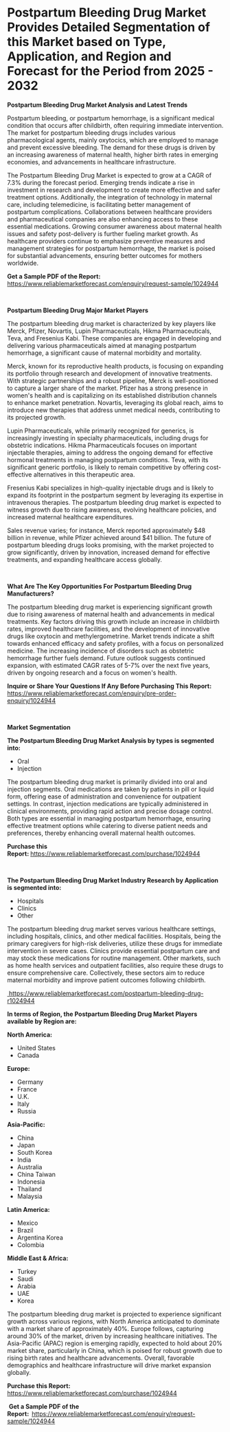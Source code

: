 <p><h1>Postpartum Bleeding Drug Market Provides Detailed Segmentation of this Market based on Type, Application, and Region and Forecast for the Period from 2025 - 2032</h1></p><p><strong>Postpartum Bleeding Drug Market Analysis and Latest Trends</strong></p>
<p><p>Postpartum bleeding, or postpartum hemorrhage, is a significant medical condition that occurs after childbirth, often requiring immediate intervention. The market for postpartum bleeding drugs includes various pharmacological agents, mainly oxytocics, which are employed to manage and prevent excessive bleeding. The demand for these drugs is driven by an increasing awareness of maternal health, higher birth rates in emerging economies, and advancements in healthcare infrastructure.</p><p>The Postpartum Bleeding Drug Market is expected to grow at a CAGR of 7.3% during the forecast period. Emerging trends indicate a rise in investment in research and development to create more effective and safer treatment options. Additionally, the integration of technology in maternal care, including telemedicine, is facilitating better management of postpartum complications. Collaborations between healthcare providers and pharmaceutical companies are also enhancing access to these essential medications. Growing consumer awareness about maternal health issues and safety post-delivery is further fueling market growth. As healthcare providers continue to emphasize preventive measures and management strategies for postpartum hemorrhage, the market is poised for substantial advancements, ensuring better outcomes for mothers worldwide.</p></p>
<p><strong>Get a Sample PDF of the Report:&nbsp;</strong> <a href="https://www.reliablemarketforecast.com/enquiry/request-sample/1024944?utm_campaign=3010&utm_medium=2&utm_source=Github&utm_content=ia&utm_term=18042025&utm_id=postpartum-bleeding-drug">https://www.reliablemarketforecast.com/enquiry/request-sample/1024944</a></p>
<p>&nbsp;</p>
<p><strong>Postpartum Bleeding Drug Major Market Players</strong></p>
<p><p>The postpartum bleeding drug market is characterized by key players like Merck, Pfizer, Novartis, Lupin Pharmaceuticals, Hikma Pharmaceuticals, Teva, and Fresenius Kabi. These companies are engaged in developing and delivering various pharmaceuticals aimed at managing postpartum hemorrhage, a significant cause of maternal morbidity and mortality.</p><p>Merck, known for its reproductive health products, is focusing on expanding its portfolio through research and development of innovative treatments. With strategic partnerships and a robust pipeline, Merck is well-positioned to capture a larger share of the market. Pfizer has a strong presence in women's health and is capitalizing on its established distribution channels to enhance market penetration. Novartis, leveraging its global reach, aims to introduce new therapies that address unmet medical needs, contributing to its projected growth.</p><p>Lupin Pharmaceuticals, while primarily recognized for generics, is increasingly investing in specialty pharmaceuticals, including drugs for obstetric indications. Hikma Pharmaceuticals focuses on important injectable therapies, aiming to address the ongoing demand for effective hormonal treatments in managing postpartum conditions. Teva, with its significant generic portfolio, is likely to remain competitive by offering cost-effective alternatives in this therapeutic area.</p><p>Fresenius Kabi specializes in high-quality injectable drugs and is likely to expand its footprint in the postpartum segment by leveraging its expertise in intravenous therapies. The postpartum bleeding drug market is expected to witness growth due to rising awareness, evolving healthcare policies, and increased maternal healthcare expenditures.</p><p>Sales revenue varies; for instance, Merck reported approximately $48 billion in revenue, while Pfizer achieved around $41 billion. The future of postpartum bleeding drugs looks promising, with the market projected to grow significantly, driven by innovation, increased demand for effective treatments, and expanding healthcare access globally.</p></p>
<p>&nbsp;</p>
<p><strong>What Are The Key Opportunities For Postpartum Bleeding Drug Manufacturers?</strong></p>
<p><p>The postpartum bleeding drug market is experiencing significant growth due to rising awareness of maternal health and advancements in medical treatments. Key factors driving this growth include an increase in childbirth rates, improved healthcare facilities, and the development of innovative drugs like oxytocin and methylergometrine. Market trends indicate a shift towards enhanced efficacy and safety profiles, with a focus on personalized medicine. The increasing incidence of disorders such as obstetric hemorrhage further fuels demand. Future outlook suggests continued expansion, with estimated CAGR rates of 5-7% over the next five years, driven by ongoing research and a focus on women's health.</p></p>
<p><strong>Inquire or Share Your Questions If Any Before Purchasing This Report:</strong> <a href="https://www.reliablemarketforecast.com/enquiry/pre-order-enquiry/1024944?utm_campaign=3010&utm_medium=2&utm_source=Github&utm_content=ia&utm_term=18042025&utm_id=postpartum-bleeding-drug">https://www.reliablemarketforecast.com/enquiry/pre-order-enquiry/1024944</a></p>
<p>&nbsp;</p>
<p><strong>Market Segmentation</strong></p>
<p><strong>The Postpartum Bleeding Drug Market Analysis by types is segmented into:</strong></p>
<p><ul><li>Oral</li><li>Injection</li></ul></p>
<p><p>The postpartum bleeding drug market is primarily divided into oral and injection segments. Oral medications are taken by patients in pill or liquid form, offering ease of administration and convenience for outpatient settings. In contrast, injection medications are typically administered in clinical environments, providing rapid action and precise dosage control. Both types are essential in managing postpartum hemorrhage, ensuring effective treatment options while catering to diverse patient needs and preferences, thereby enhancing overall maternal health outcomes.</p></p>
<p><strong>Purchase this Report:&nbsp;</strong><a href="https://www.reliablemarketforecast.com/purchase/1024944?utm_campaign=3010&utm_medium=2&utm_source=Github&utm_content=ia&utm_term=18042025&utm_id=postpartum-bleeding-drug">https://www.reliablemarketforecast.com/purchase/1024944</a></p>
<p>&nbsp;</p>
<p><strong>The Postpartum Bleeding Drug Market Industry Research by Application is segmented into:</strong></p>
<p><ul><li>Hospitals</li><li>Clinics</li><li>Other</li></ul></p>
<p><p>The postpartum bleeding drug market serves various healthcare settings, including hospitals, clinics, and other medical facilities. Hospitals, being the primary caregivers for high-risk deliveries, utilize these drugs for immediate intervention in severe cases. Clinics provide essential postpartum care and may stock these medications for routine management. Other markets, such as home health services and outpatient facilities, also require these drugs to ensure comprehensive care. Collectively, these sectors aim to reduce maternal morbidity and improve patient outcomes following childbirth.</p></p>
<p><a href="https://www.reliablemarketforecast.com/postpartum-bleeding-drug-r1024944?utm_campaign=3010&utm_medium=2&utm_source=Github&utm_content=ia&utm_term=18042025&utm_id=postpartum-bleeding-drug">&nbsp;https://www.reliablemarketforecast.com/postpartum-bleeding-drug-r1024944</a></p>
<p><strong>In terms of Region, the Postpartum Bleeding Drug Market Players available by Region are:</strong></p>
<p>
    <p> <strong> North America: </strong>
        <ul>
            <li>United States</li>
            <li>Canada</li>
        </ul>
        </p> 
    <p> <strong> Europe: </strong>
        <ul>
            <li>Germany</li>
            <li>France</li>
            <li>U.K.</li>
            <li>Italy</li>
            <li>Russia</li>
        </ul>
        </p> 
    <p> <strong> Asia-Pacific: </strong>
        <ul>
            <li>China</li>
            <li>Japan</li>
            <li>South Korea</li>
            <li>India</li>
            <li>Australia</li>
            <li>China Taiwan</li>
            <li>Indonesia</li>
            <li>Thailand</li>
            <li>Malaysia</li>
        </ul>
        </p> 
    <p> <strong> Latin America: </strong>
        <ul>
            <li>Mexico</li>
            <li>Brazil</li>
            <li>Argentina Korea</li>
            <li>Colombia</li>
        </ul>
        </p> 
    <p> <strong> Middle East & Africa: </strong>
        <ul>
            <li>Turkey</li>
            <li>Saudi</li>
            <li>Arabia</li>
            <li>UAE</li>
            <li>Korea</li>
        </ul>
    </p>
    </p>
<p><p>The postpartum bleeding drug market is projected to experience significant growth across various regions, with North America anticipated to dominate with a market share of approximately 40%. Europe follows, capturing around 30% of the market, driven by increasing healthcare initiatives. The Asia-Pacific (APAC) region is emerging rapidly, expected to hold about 20% market share, particularly in China, which is poised for robust growth due to rising birth rates and healthcare advancements. Overall, favorable demographics and healthcare infrastructure will drive market expansion globally.</p></p>
<p><strong>Purchase this Report: </strong><a href="https://www.reliablemarketforecast.com/purchase/1024944?utm_campaign=3010&utm_medium=2&utm_source=Github&utm_content=ia&utm_term=18042025&utm_id=postpartum-bleeding-drug">https://www.reliablemarketforecast.com/purchase/1024944</a></p>
<p>&nbsp;<strong>Get a Sample PDF of the Report:&nbsp;&nbsp;</strong><a href="https://www.reliablemarketforecast.com/enquiry/request-sample/1024944?utm_campaign=3010&utm_medium=2&utm_source=Github&utm_content=ia&utm_term=18042025&utm_id=postpartum-bleeding-drug">https://www.reliablemarketforecast.com/enquiry/request-sample/1024944</a></p>
<p><strong></strong></p>
<p><p></p><p></p><p></p></p>